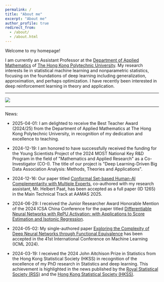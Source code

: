 ```yaml
---
permalink: /
title: "About me"
excerpt: "About me"
author_profile: true
redirect_from: 
  - /about/
  - /about.html
---
```


Welcome to my homepage! 

I am currently an Assistant Professor at the [Department of Applied Mathematics](https://www.polyu.edu.hk/ama/) of [The Hong Kong Polytechnic University](https://www.polyu.edu.hk/). My research interests lie in statistical machine learning and nonparametric statistics, focusing on the foundations of deep learning including generalization, approximation, and perhaps optimization. I have recently been interested in deep reinforcement learning in theory and application.


<!-- 
Openings are available for undergrad interns/student helpers and research assistants/associates. Feel free to email your CV to me if you are interested in my research. 
--> 


---
<a href='https://clustrmaps.com/site/1bqss'  title='Visit tracker'><img src='//clustrmaps.com/map_v2.png?cl=d3a50e&w=a&t=tt&d=GsvWNzRl5r8DoRdWKfjOWXDZrRGYfPHdhtlcaHLoIoc&co=ffffff&ct=808080'/></a>

---

News:

* 2025-04-01: I am delighted to receive the Best Teacher Award (2024/25) from the Department of Applied Mathematics at The Hong Kong Polytechnic University, in recognition of my dedication and excellence to teaching.

* 2024-12-19: I am honored to have successfully received the funding for the Young Scientists Project of the 2024 MOST National Key R&D Program in the field of "Mathematics and Applied Research" as a Co-Investigator (CO-I). The title of our project is "Deep Learning-Driven Big Data Association Analysis: Methods, Theories and Applications".

* 2024-12-16: Our paper titled [Conformal Set-based Human-AI Complementarity with Multiple Experts](https://aamas2025.org/index.php/conference/program/accepted-papers/), co-authored with my research assistant, Mr. Helbert Paat, has been accepted as a full paper (ID 1265) in the Main Technical Track at AAMAS 2025.

* 2024-06-29: I received the Junior Researcher Award Honorable Mention of the 2024 ICSA China Conference for the paper titled [Differentiable Neural Networks with RePU Activation: with Applications to Score Estimation and Isotonic Regression](https://arxiv.org/abs/2305.00608).

* 2024-05-02: My single-authored paper [Exploring the Complexity of Deep Neural Networks through Functional Equivalence](https://openreview.net/forum?id=QgMqvxvWpX) has been accepted in the 41st International Conference on Machine Learning (ICML 2024).

* 2024-03-19: I received the 2024 John Aitchison Prize in Statistics from the Hong Kong Statistical Society (HKSS) in recognition of the excellence of my PhD research in Statistics and deep learning. This achievement is highlighted in the news published by the [Royal Statistical Society (RSS)](https://rss.org.uk/news-publication/news-publications/2024/general-news/dr-guohao-shen-wins-2024-john-aitchison-prize-in-s/) and the [Hong Kong Statistical Society (HKSS)](https://www.hkss.org.hk/index.php/events/john-aitchison-prize-in-statistics).

